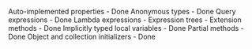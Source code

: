 Auto-implemented properties					- Done
Anonymous types								- Done
Query expressions							- Done
Lambda expressions							-
Expression trees							-
Extension methods							- Done
Implicitly typed local variables			- Done
Partial methods								- Done
Object and collection initializers			- Done